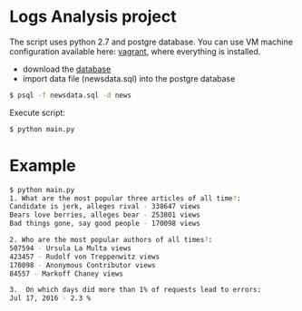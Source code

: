 # Logs Analysis project

The script uses python 2.7 and postgre database. You can use VM machine configuration available here: [vagrant](https://s3.amazonaws.com/video.udacity-data.com/topher/2018/April/5acfbfa3_fsnd-virtual-machine/fsnd-virtual-machine.zip), where everything is installed.

- download the [database](https://d17h27t6h515a5.cloudfront.net/topher/2016/August/57b5f748_newsdata/newsdata.zip)
- import data file (newsdata.sql) into the postgre database
```sh
$ psql -f newsdata.sql -d news
```
Execute script:
```sh
$ python main.py
```
# Example

```sh
$ python main.py
1. What are the most popular three articles of all time?:
Candidate is jerk, alleges rival - 338647 views
Bears love berries, alleges bear - 253801 views
Bad things gone, say good people - 170098 views

2. Who are the most popular authors of all times?:
507594 - Ursula La Multa views
423457 - Rudolf von Treppenwitz views
170098 - Anonymous Contributor views
84557 - Markoff Chaney views

3.  On which days did more than 1% of requests lead to errors:
Jul 17, 2016 - 2.3 %
```
